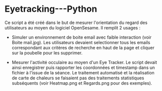 # Eyetracking---Python

Ce script a été créé dans le but de mesurer l'orientation du regard des utilisateurs au moyen du logiciel OpenSesame. Il remplit 2 usages : 

- Simuler un environnement de boite email avec faible interaction (voir Boite mail.jpg). Les utilisateurs devaient selectionner tous les emails correspondant aux critères de recherche en haut de la page et cliquer sur la poubelle pour les supprimer.

- Mesurer l'activité occulaire au moyen d'un Eye Tracker. Le script devait ainsi enregistrer puis rapporter les coordonnées et timestamp dans un fichier à l'issue de la séance. Le traitement automatisé et la réalisation de carte de chaleurs se faisaient pas des traitements statistiques subséquents (voir Heatmap.png et Regards.png pour des exemples). 
